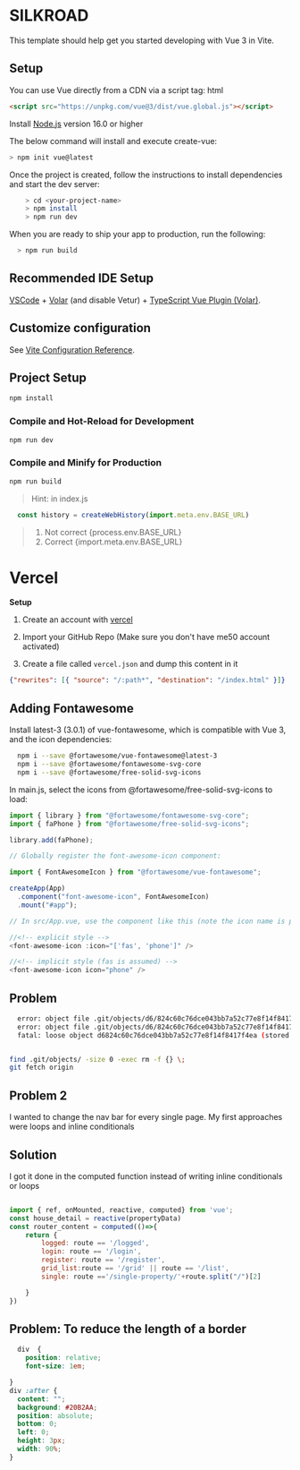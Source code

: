# SILKROAD

This template should help get you started developing with Vue 3 in Vite.
## Setup
You can use Vue directly from a CDN via a script tag:
html

```html
<script src="https://unpkg.com/vue@3/dist/vue.global.js"></script>
```
Install [Node.js](https://nodejs.org/) version 16.0 or higher

The below command will install and execute create-vue: 

```sh
> npm init vue@latest
```
Once the project is created, follow the instructions to install dependencies and start the dev server:

```sh
    > cd <your-project-name>
    > npm install
    > npm run dev
```

When you are ready to ship your app to production, run the following:

```sh
  > npm run build
```

## Recommended IDE Setup

[VSCode](https://code.visualstudio.com/) + [Volar](https://marketplace.visualstudio.com/items?itemName=Vue.volar) (and disable Vetur) + [TypeScript Vue Plugin (Volar)](https://marketplace.visualstudio.com/items?itemName=Vue.vscode-typescript-vue-plugin).

## Customize configuration

See [Vite Configuration Reference](https://vitejs.dev/config/).

## Project Setup

```sh
npm install
```

### Compile and Hot-Reload for Development

```sh
npm run dev
```

### Compile and Minify for Production

```sh
npm run build
```

> Hint:  in index.js
```js
  const history = createWebHistory(import.meta.env.BASE_URL)
```
> 1. Not correct {process.env.BASE_URL}
>2. Correct {import.meta.env.BASE_URL}

# Vercel

**Setup**

1. Create an account with [vercel](vercel.com)

2. Import your GitHub Repo (Make sure you don't have me50 account activated)

3. Create a file called `vercel.json` and dump this content in it
```json 
{"rewrites": [{ "source": "/:path*", "destination": "/index.html" }]}
```

## Adding Fontawesome
Install latest-3 (3.0.1) of vue-fontawesome, which is compatible with Vue 3, and the icon dependencies:

```sh
  npm i --save @fortawesome/vue-fontawesome@latest-3
  npm i --save @fortawesome/fontawesome-svg-core
  npm i --save @fortawesome/free-solid-svg-icons
```
In main.js, select the icons from @fortawesome/free-solid-svg-icons to load:

```js
import { library } from "@fortawesome/fontawesome-svg-core";
import { faPhone } from "@fortawesome/free-solid-svg-icons";

library.add(faPhone);

// Globally register the font-awesome-icon component:

import { FontAwesomeIcon } from "@fortawesome/vue-fontawesome";

createApp(App)
  .component("font-awesome-icon", FontAwesomeIcon)
  .mount("#app");

// In src/App.vue, use the component like this (note the icon name is phone, not faPhone):

//<!-- explicit style -->
<font-awesome-icon :icon="['fas', 'phone']" />

//<!-- implicit style (fas is assumed) -->
<font-awesome-icon icon="phone" />

```
## Problem
```sh
  error: object file .git/objects/d6/824c60c76dce043bb7a52c77e8f14f8417f4ea is empty
  error: object file .git/objects/d6/824c60c76dce043bb7a52c77e8f14f8417f4ea is empty
  fatal: loose object d6824c60c76dce043bb7a52c77e8f14f8417f4ea (stored in .git/objects/d6/824c60c76dce043bb7a52c77e8f14f8417f4ea) is corrupt
```

```sh

find .git/objects/ -size 0 -exec rm -f {} \;
git fetch origin
```

## Problem 2
I wanted to change the nav bar for every single page. My first approaches were loops and inline conditionals

## Solution
I got it done in the computed function instead of writing inline conditionals or loops
```js

import { ref, onMounted, reactive, computed} from 'vue';
const house_detail = reactive(propertyData)
const router_content = computed(()=>{
    return {
        logged: route == '/logged',
        login: route == '/login',
        register: route == '/register',
        grid_list:route == '/grid' || route == '/list',
        single: route =='/single-property/'+route.split("/")[2]

    }
})
```

## Problem: To reduce the length of a border
```css
  div  {
    position: relative;
    font-size: 1em;

} 
div :after {
  content: "";
  background: #20B2AA;
  position: absolute;
  bottom: 0;
  left: 0;
  height: 3px;
  width: 90%;
}
```